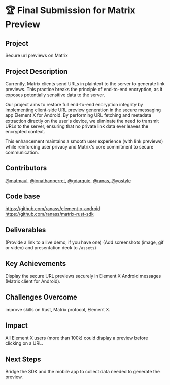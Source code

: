 # 🏆 Final Submission for Matrix Preview

## Project
Secure url previews on Matrix

## Project Description
Currently, Matrix clients send URLs in plaintext to the server to generate link previews. This practice breaks the principle of end-to-end encryption, as it exposes potentially sensitive data to the server.

Our project aims to restore full end-to-end encryption integrity by implementing client-side URL preview generation in the secure messaging app Element X for Android. By performing URL fetching and metadata extraction directly on the user's device, we eliminate the need to transmit URLs to the server, ensuring that no private link data ever leaves the encrypted context.

This enhancement maintains a smooth user experience (with link previews) while reinforcing user privacy and Matrix's core commitment to secure communication.


## Contributors
<a href="https://github.com/matmaul">@matmaul</a>, <a href="https://github.com/jonathanperret">@jonathanperret</a>, <a href="https://github.com/gdarquie">@gdarquie</a>, <a href="https://github.com/ranas">@ranas, <a href="https://github.com/yostyle">@yostyle</a>

## Code base
https://github.com/ranass/element-x-android
https://github.com/ranass/matrix-rust-sdk

## Deliverables 
(Provide a link to a live demo, if you have one)
(Add screenshots (image, gif or video) and presentation deck to `/assets`)

## Key Achievements
Display the secure URL previews securely in Element X Android messages (Matrix client for Android).

## Challenges Overcome
improve skills on Rust, Matrix protocol, Element X.

## Impact
All Element X users (more than 100k) could display a preview before clicking on a URL.

## Next Steps
Bridge the SDK and the mobile app to collect data needed to generate the preview.

